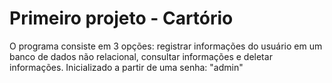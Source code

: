 # Primeiro projeto - Cartório
O programa consiste em 3 opções: registrar informações do usuário em um banco de dados não relacional, consultar informações e deletar informações.
Inicializado a partir de uma senha: "admin"
